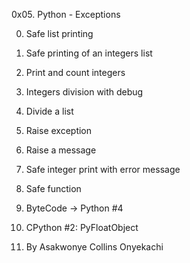0x05. Python - Exceptions

0. Safe list printing

1. Safe printing of an integers list

2. Print and count integers

3. Integers division with debug

4. Divide a list

5. Raise exception

6. Raise a message

7. Safe integer print with error message

8. Safe function

9. ByteCode -> Python #4

10. CPython #2: PyFloatObject

11. By Asakwonye Collins Onyekachi
